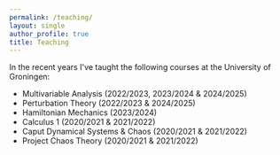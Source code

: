 ```yaml
---
permalink: /teaching/
layout: single
author_profile: true
title: Teaching
---
```


In the recent years I've taught the following courses at the University of Groningen:

* Multivariable Analysis (2022/2023, 2023/2024 & 2024/2025)
* Perturbation Theory (2022/2023 & 2024/2025)
* Hamiltonian Mechanics (2023/2024)
* Calculus 1 (2020/2021 & 2021/2022)
* Caput Dynamical Systems & Chaos (2020/2021 & 2021/2022)
* Project Chaos Theory (2020/2021 & 2021/2022)

